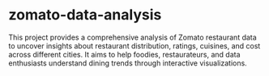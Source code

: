 # zomato-data-analysis
This project provides a comprehensive analysis of Zomato restaurant data to uncover insights about restaurant distribution, ratings, cuisines, and cost across different cities. It aims to help foodies, restaurateurs, and data enthusiasts understand dining trends through interactive visualizations.
